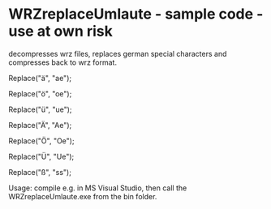 # WRZreplaceUmlaute - sample code - use at own risk
decompresses wrz files, replaces german special characters and compresses back to wrz format.

Replace("ä", "ae");

Replace("ö", "oe");

Replace("ü", "ue");

Replace("Ä", "Ae");

Replace("Ö", "Oe");

Replace("Ü", "Ue");

Replace("ß", "ss");

Usage: compile e.g. in MS Visual Studio, then call the WRZreplaceUmlaute.exe from the bin folder.

